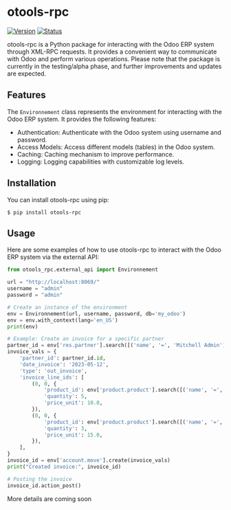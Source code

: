 # otools-rpc

[![Version](https://img.shields.io/badge/version-0.2.3-blue.svg)](https://pypi.org/project/otools-rpc/)
[![Status](https://img.shields.io/badge/status-alpha-orange.svg)](https://pypi.org/project/otools-rpc/)

otools-rpc is a Python package for interacting with the Odoo ERP system through XML-RPC requests. It provides a convenient way to communicate with Odoo and perform various operations. Please note that the package is currently in the testing/alpha phase, and further improvements and updates are expected.

## Features

[//]: # (### Environnement Class)

The `Environnement` class represents the environment for interacting with the Odoo ERP system. It provides the following features:

- Authentication: Authenticate with the Odoo system using username and password.
- Access Models: Access different models (tables) in the Odoo system.
- Caching: Caching mechanism to improve performance.
- Logging: Logging capabilities with customizable log levels.

## Installation

You can install otools-rpc using pip:

```console
$ pip install otools-rpc
```

## Usage
Here are some examples of how to use otools-rpc to interact with the Odoo ERP system via the external API:

```python
from otools_rpc.external_api import Environnement

url = "http://localhost:8069/"
username = "admin"
password = "admin"

# Create an instance of the environment
env = Environnement(url, username, password, db='my_odoo')
env = env.with_context(lang='en_US')
print(env)

# Example: Create an invoice for a specific partner
partner_id = env['res.partner'].search([('name', '=', 'Mitchell Admin')], limit=1)
invoice_vals = {
    'partner_id': partner_id.id,
    'date_invoice': '2023-05-12',
    'type': 'out_invoice',
    'invoice_line_ids': [
        (0, 0, {
            'product_id': env['product.product'].search([('name', '=', 'Product A')], limit=1).id,
            'quantity': 5,
            'price_unit': 10.0,
        }),
        (0, 0, {
            'product_id': env['product.product'].search([('name', '=', 'Product B')], limit=1).id,
            'quantity': 3,
            'price_unit': 15.0,
        }),
    ],
}
invoice_id = env['account.move'].create(invoice_vals)
print("Created invoice:", invoice_id)

# Posting the invoice
invoice_id.action_post()
```

More details are coming soon